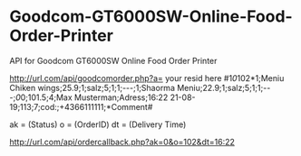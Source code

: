 # Goodcom-GT6000SW-Online-Food-Order-Printer
API for Goodcom GT6000SW Online Food Order Printer

http://url.com/api/goodcomorder.php?a= your resid here
#1*0*102*1;Meniu Chiken wings;25.9;1;salz;5;1;1;---;1;Shaorma Meniu;22.9;1;salz;5;1;1;---;*0*0;101.5;4;Max Musterman;Adress;16:22 21-08-19;113;7;cod:;+4366111111;*Comment#


ak = (Status)
 o = (OrderID)
dt = (Delivery Time)

http://url.com/api/ordercallback.php?ak=0&o=102&dt=16:22
